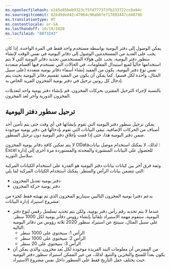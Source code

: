 ```yaml
---
ms.openlocfilehash: e245a85beb9323cf5fd777373fb233722cc8a94c
ms.sourcegitcommit: 82ed9ded42c47064c90ab6fe717893447cd48796
ms.translationtype: HT
ms.contentlocale: ar-SA
ms.lasthandoff: 10/19/2020
ms.locfileid: "6073243"
---
```

يمكن الوصول إلى دفتر اليومية بواسطة مستخدم واحد فقط في المرة الواحدة. إذا كان يجب على العديد من المستخدمين الوصول إلى دفاتر اليومية في نفس الوقت لإنشاء سطور دفتر اليومية، يجب على هؤلاء المستخدمين تحديد دفاتر اليومية التي لا يتم استخدامها حالياً لمنع استبدال المعلومات. في الحالات التي تستخدم فيها أقسام متعددة نفس نوع دفتر اليومية، يكون من المفيد إنشاء أسماء دفاتر يومية متعددة (على سبيل المثال، واحدة لكل قسم). كما يمكن أن يكون من المفيد تقسيم دفاتر اليومية بحيث يتم إدخال كل روتين ترحيل في دفتر يومية المخزون الفريد الخاص به. 

بالنسبة لإجراء الترحيل المقترن بحركات المخزون، قم بإنشاء دفتر يومية واحد لتعديلات المخزون الدورية وآخر لعد المخزون.

## <a name="posting-journal-lines"></a>ترحيل سطور دفتر اليومية 

يمكن ترحيل سطور دفتر اليومية التي تقوم بإنشائها في أي وقت حتى يتم تأمين أحد أصناف من الحركات الإضافية. تبقى البيانات التي تقوم بإدخالها في دفتر يومية موجودة ضمن دفتر اليومية هذا، حتى إذا قمت بإغلاق دفتر اليومية دون ترحيل السطور.

لا يتم تمكين كافة دفاتر يومية المخزون OData؛ لذلك، لا يمكنك استخدام موصل بيانات Excel للحصول على البيانات المنشورة والمحدثة والمستوردة مرة أخرى إلى إدارة سلاسل التوريد.

وثمة فرق آخر بين كيانات بيانات دفتر اليومية هو القدرة على استخدام الكيانات المركبة التي تتضمن بيانات الرأس والسطر. يمكنك استخدام الكيانات المركبة لما يلي:

- دفتر يومية تعديل المخزون
- دفتر يومية حركة المخزون

يدعم دفترا يومية المخزون التاليين سيناريو المخزون الذي تم تهيئته فقط كجزء من مشروع استيراد إدارة البيانات:

- عندما لا يتم تحديد رقم رأس دفتر يومية، ولكن يتم تحديد تسلسل رقمي لنوع دفتر اليومية، ستقوم مهمة الاستيراد تلقائياً بإنشاء رؤوس دفاتر يومية لكل 1000 سطر. على سبيل المثال، سينتج عن استيراد سطور 2020 ثلاثة رؤوس من دفاتر اليومية التالية:
    - الرأس 1: سيحتوي على 1000 سطر
    - الرأس 2: سيحتوي على 1000 سطر
    - الرأس 3: سيحتوي على 20 سطر
- من المفترض أن معلومات البند الفريدة موجودة لكل بُعد مخزون، والذي يمكن أن يكون بعداً للمنتج والتخزين والتتبع. لذلك، من غير الممكن استيراد سطور دفتر اليومية حيث يختلف حقل التاريخ فقط على السطور داخل نفس مشروع الاستيراد.

